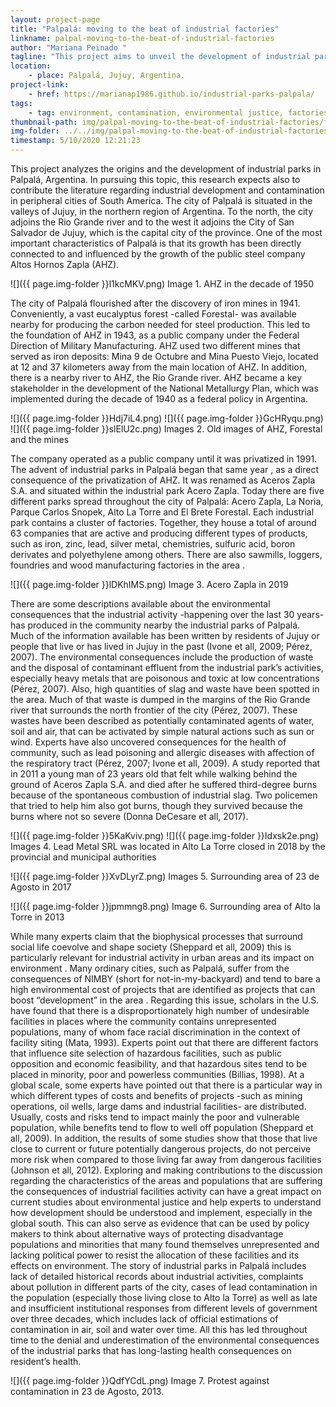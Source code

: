 ```yaml
---
layout: project-page
title: "Palpalá: moving to the beat of industrial factories"
linkname: palpal-moving-to-the-beat-of-industrial-factories
author: "Mariana Peinado "
tagline: "This project aims to unveil the development of industrial parks that started around 1990 in the city of Palpalá, in Jujuy, Argentina. "
location:
    - place: Palpalá, Jujuy, Argentina.
project-link:
    - href: https://marianap1986.github.io/industrial-parks-palpala/
tags:
    - tag: environment, contamination, environmental justice, factories, industrial activity, global south cities, latin america, argentina
thumbnail-path: img/palpal-moving-to-the-beat-of-industrial-factories/ffWXDEM.png
img-folder: ../../img/palpal-moving-to-the-beat-of-industrial-factories/
timestamp: 5/10/2020 12:21:23
---
```

This project analyzes the origins and the development of industrial parks in Palpalá, Argentina. In pursuing this topic, this research expects also to contribute the literature regarding industrial development and contamination in peripheral cities of South America.
The city of Palpalá is situated in the valleys of Jujuy, in the northern region of Argentina. To the north, the city adjoins the Rio Grande river and to the west it adjoins the City of San Salvador de Jujuy, which is the capital city of the province. One of the most important characteristics of Palpalá is that its growth has been directly connected to and influenced by the growth of the public steel company Altos Hornos Zapla (AHZ). 

![]({{ page.img-folder }}l1kcMKV.png) 
Image 1. AHZ in the decade of 1950 

The city of Palpalá flourished after the discovery of iron mines in 1941. Conveniently, a vast eucalyptus forest -called Forestal- was available nearby for producing the carbon needed for steel production. This led to the foundation of AHZ in 1943, as a public company under the Federal Direction of Military Manufacturing.  AHZ used two different mines that served as iron deposits: Mina 9 de Octubre and Mina Puesto Viejo, located at 12 and 37 kilometers away from the main location of AHZ. In addition, there is a nearby river to AHZ, the Río Grande river. AHZ became a key stakeholder in the development of the National Metallurgy Plan, which was implemented during the decade of 1940 as a federal policy in Argentina. 

![]({{ page.img-folder }}Hdj7iL4.png)
![]({{ page.img-folder }}GcHRyqu.png)
![]({{ page.img-folder }}slElU2c.png)
Images 2. Old images of AHZ, Forestal and the mines

The company operated as a public company until it was privatized in 1991. The advent of industrial parks in Palpalá began that same year , as a direct consequence of the privatization of AHZ. It was renamed as Aceros Zapla S.A. and situated within the industrial park Acero Zapla. 
Today there are five different parks spread throughout the city of Palpalá: Acero Zapla, La Noria, Parque Carlos Snopek, Alto La Torre and El Brete Forestal. Each industrial park contains a cluster of factories. Together, they house a total of around 63 companies that are active and producing different types of products, such as iron, zinc, lead, silver metal, chemistries, sulfuric acid, boron derivates and polyethylene among others. There are also sawmills, loggers, foundries and wood manufacturing factories in the area . 

![]({{ page.img-folder }}lDKhIMS.png)
Image 3. Acero Zapla in 2019

There are some descriptions available about the environmental consequences that the industrial activity -happening over the last 30 years- has produced in the community nearby the industrial parks of Palpalá. Much of the information available has been written by residents of Jujuy or people that live or has lived in Jujuy in the past (Ivone et all, 2009; Pérez, 2007). The environmental consequences include the production of waste and the disposal of contaminant effluent from the industrial park’s activities, especially heavy metals that are poisonous and toxic at low concentrations (Pérez, 2007). Also, high quantities of slag and waste have been spotted in the area. Much of that waste is dumped in the margins of the Rio Grande river that surrounds the north frontier of the city (Pérez, 2007). These wastes have been described as potentially contaminated agents of water, soil and air, that can be activated by simple natural actions such as sun or wind. Experts have also uncovered consequences for the health of community, such as lead poisoning and allergic diseases with affection of the respiratory tract (Pérez, 2007; Ivone et all, 2009). A study reported that in 2011 a young man of 23 years old that felt while walking behind the ground of Aceros Zapla S.A. and died after he suffered third-degree burns because of the spontaneous combustion of industrial slag. Two policemen that tried to help him also got burns, though they survived because the burns where not so severe (Donna DeCesare et all, 2017).  


![]({{ page.img-folder }}5KaKviv.png)
![]({{ page.img-folder }}Idxsk2e.png)
Images 4. Lead Metal SRL was located in Alto La Torre closed in 2018 by the provincial and municipal authorities  

![]({{ page.img-folder }}XvDLyrZ.png)
Images 5.  Surrounding area of 23 de Agosto in 2017 

![]({{ page.img-folder }}jpmmng8.png)
Image 6. Surrounding area of Alto la Torre in 2013  

While many experts claim that the biophysical processes that surround social life coevolve and shape society (Sheppard et all, 2009) this is particularly relevant for industrial activity in urban areas and its impact on environment . Many ordinary cities, such as Palpalá, suffer from the consequences of NIMBY (short for not-in-my-backyard) and tend to bare a high environmental cost of projects that are identified as projects that can boost “development” in the area . Regarding this issue, scholars in the U.S. have found that there is a disproportionately high number of undesirable facilities in places where the community contains unrepresented populations, many of whom face racial discrimination in the context of facility siting (Mata, 1993). Experts point out that there are different factors that influence site selection of hazardous facilities, such as public opposition and economic feasibility, and that hazardous sites tend to be placed in minority, poor and powerless communities (Billias, 1998). 
At a global scale, some experts have pointed out that there is a particular way in which different types of costs and benefits of projects -such as mining operations, oil wells, large dams and industrial facilities- are distributed. Usually, costs and risks tend to impact mainly the poor and vulnerable population, while benefits tend to flow to well off population (Sheppard et all, 2009). In addition, the results of some studies show that those that live close to current or future potentially dangerous projects, do not perceive more risk when compared to those living far away from dangerous facilities (Johnson et all, 2012). 
Exploring and making contributions to the discussion regarding the characteristics of the areas and populations that are suffering the consequences of industrial facilities activity can have a great impact on current studies about environmental justice and help experts to understand how development should be understood and implement, especially in the global south. This can also serve as evidence that can be used by policy makers to think about alternative ways of protecting disadvantage populations and minorities that many found themselves unrepresented and lacking political power to resist the allocation of these facilities and its effects on environment. 
The story of industrial parks in Palpalá includes lack of detailed historical records about industrial activities, complaints about pollution in different parts of the city, cases of lead contamination in the population (especially those living close to Alto la Torre) as well as late and insufficient institutional responses from different levels of government over three decades, which includes lack of official estimations of contamination in air, soil and water over time. All this has led throughout time to the denial and underestimation of the environmental consequences of the industrial parks that has long-lasting health consequences on resident’s health. 

![]({{ page.img-folder }}QdfYCdL.png)
Image 7. Protest against contamination in 23 de Agosto, 2013.  
